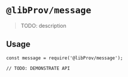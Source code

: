 # `@libProv/message`

> TODO: description

## Usage

```
const message = require('@libProv/message');

// TODO: DEMONSTRATE API
```
